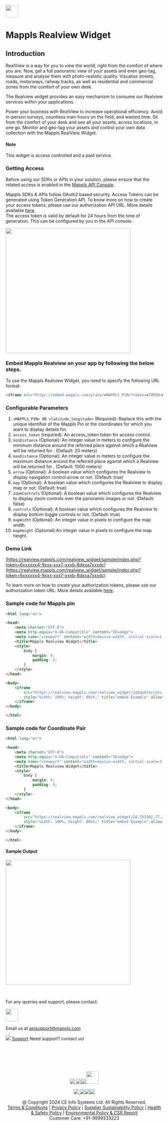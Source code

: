 [<img src="https://about.mappls.com/about/images/MAPPLS-MapmyIndia-logo.png" height="40"/> </p>](https://about.mappls.com/api/)
# Mappls Realview Widget

## Introduction
RealView is a way for you to view the world, right from the comfort of where you are. Now, get a full panoramic view of your assets and even geo-tag, measure and analyse them with photo-realistic quality.
Visualise streets, roads, motorways, railway tracks, as well as residential and commercial zones from the comfort of your own desk.

The Realview widget provides an easy mechanism to consume our Realview services within your applications.

Power your business with RealView to increase operational efficiency. Avoid in-person surveys, countless man-hours on the field, and wasted time. Sit from the comfort of your desk and see all your assets, across locations, in one go. Monitor and geo-tag your assets and control your own data collection with the Mappls RealView Widget.

#### Note
This wdiget is access controlled and a paid service.

### Getting Access

Before using our SDKs or APIs in your solution, please ensure that the related access is enabled in the [Mappls API Console](https://apis.mappls.com/console). 

Mappls SDKs & APIs follow OAuth2 based security.
Access Tokens can be generated using Token Generation API.
To know more on how to create your access tokens, please use our authorization API URL. More details available [here](https://developer.mappls.com/mapping/tokenGeneration).<br>
The access token is valid by default for 24 hours from the time of generation. This can be configured by you in the API console.

<img src="" height="400"/></p>


### Embed Mappls Realview on your app by following the below steps.

To use the Mappls Realview Widget, you need to specify the following URL format:
```html
<iframe src="https://embed.mappls.com/place/<MAPPLS_PIN>?token=<TOKEN>&fullscreen=true&position=top-left&zoom=16&pitch=45" style="width: 100%; height: 80vh;" allowfullscreen="">
```

### Configurable Parameters

1. `<MAPPLS_PIN> OR <latitude,longitude>` (Required): Replace this with the unique identifier of the Mappls Pin or the coordinates for which you want to display details for.
2. `access_token` (required): An access_token token for access control.
3. `minDistance` (Optional): An integer value in meters to configure the minimum distance around the referred place against which a Realview will be returned for . (Default: 20 meters)
4. `maxDistance` (Optional): An integer value in meters to configure the maximum distance around the referred place against which a Realview will be returned for . (Default: 1000 meters)
5. `arrow` (Optional): A boolean value which configures the Realview to display navigation control arrow or not. (Default: true)
6. `map` (Optional): A boolean value which configures the Realview to display map or not. (Default: true)
7. `zoomControls` (Optional): A boolean value which configures the Realview to display zoom controls over the panoramic images or not. (Default: false)
8. `controls` (Optional): A boolean value which configures the Realview to display bottom toggle controls or not. (Default: true)
9. `mapWidth` (Optional): An integer value in pixels to configure the map width. 
10. `mapHeight` (Optional):An integer value in pixels to configure the map height.
 
### Demo Link
[https://realview.mappls.com/realview_widget/sample/index.php?token=6xxxxxx4-9xxx-xxx7-xxxb-8dxxa7xxxdc](https://realview.mappls.com/realview_widget/sample/index.php?token=6xxxxxx4-9xxx-xxx7-xxxb-8dxxa7xxxdc)

To learn more on how to create your authorization tokens, please use our authorization token URL. More details available [here](https://developer.mappls.com/mapping/tokenGeneration/).

### Sample code for Mappls pin
```html
<html lang="en">

<head>
    <meta charset="UTF-8">
    <meta http-equiv="X-UA-Compatible" content="IE=edge">
    <meta name="viewport" content="width=device-width, initial-scale=1.0">
    <title>Mappls Realview Widget</title>
    <style>
        body {
            margin: 0;
            padding: 0;
        }
    </style>
</head>

<body>
    <iframe
        src="https://realview.mappls.com/realview_widget/jq5qn8?access_token=<Token>&minDistance=1&maxDistance=500&arrow=true&map=true&zoomControls=true&controls=true&mapWidth=200&mapHeight=200"
        style="width: 100%; height: 80vh;" title="embed Example" allowfullscreen="">
    </iframe>
</body>

</html>
```

### Sample code for Coordinate Pair
```html
<html lang="en">

<head>
    <meta charset="UTF-8">
    <meta http-equiv="X-UA-Compatible" content="IE=edge">
    <meta name="viewport" content="width=device-width, initial-scale=1.0">
    <title>Mappls Realview Widget</title>
    <style>
        body {
            margin: 0;
            padding: 0;
        }
    </style>
</head>

<body>
    <iframe
        src="https://realview.mappls.com/realview_widget/28.553302,77.258677?access_token=<Token>&minDistance=1&maxDistance=500&arrow=true&map=true&zoomControls=true&controls=true&mapWidth=200&mapHeight=200"
        style="width: 100%; height: 80vh;" title="embed Example" allowfullscreen="">
    </iframe>
</body>

</html>
```

#### Sample Output
<img src="" height="400"/> </p>



<br>

For any queries and support, please contact: 

[<img src="https://about.mappls.com/images/mappls-logo.svg" height="40"/> </p>](https://about.mappls.com/api/)
Email us at [apisupport@mappls.com](mailto:apisupport@mappls.com)


![](https://www.mapmyindia.com/api/img/icons/support.png)
[Support](https://about.mappls.com/contact/)
Need support? contact us!

<br></br>
<br></br>

[<p align="center"> <img src="https://forum.mappls.com/uploads/default/original/1X/06259be1fb3006347ade2ee843cf16e9f16ce997.png"/> ](https://forum.mappls.com/)[![](https://www.mapmyindia.com/api/img/icons/blog.png)](https://about.mappls.com/blog/)[![](https://www.mapmyindia.com/api/img/icons/gethub.png)](https://github.com/mappls-api)[<img src="https://mmi-api-team.s3.ap-south-1.amazonaws.com/API-Team/npm-logo.one-third%5B1%5D.png" height="40"/> </p>](https://www.npmjs.com/org/mapmyindia) 



[<p align="center"> <img src="https://www.mapmyindia.com/june-newsletter/icon4.png"/> ](https://www.facebook.com/Mapplsofficial)[![](https://www.mapmyindia.com/june-newsletter/icon2.png)](https://twitter.com/mappls)[![](https://www.mapmyindia.com/newsletter/2017/aug/llinkedin.png)](https://www.linkedin.com/company/mappls/)[![](https://www.mapmyindia.com/june-newsletter/icon3.png)](https://www.youtube.com/channel/UCAWvWsh-dZLLeUU7_J9HiOA)




<div align="center">@ Copyright 2024 CE Info Systems Ltd. All Rights Reserved.</div>

<div align="center"> <a href="https://about.mappls.com/api/terms-&-conditions">Terms & Conditions</a> | <a href="https://about.mappls.com/about/privacy-policy">Privacy Policy</a> | <a href="https://about.mappls.com/pdf/mapmyIndia-sustainability-policy-healt-labour-rules-supplir-sustainability.pdf">Supplier Sustainability Policy</a> | <a href="https://about.mappls.com/pdf/Health-Safety-Management.pdf">Health & Safety Policy</a> | <a href="https://about.mappls.com/pdf/Environment-Sustainability-Policy-CSR-Report.pdf">Environmental Policy & CSR Report</a>

<div align="center">Customer Care: +91-9999333223</div>
